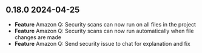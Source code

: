 ## 0.18.0 2024-04-25

- **Feature** Amazon Q: Security scans can now run on all files in the project
- **Feature** Amazon Q: Security scans can now run automatically when file changes are made
- **Feature** Amazon Q: Send security issue to chat for explanation and fix

